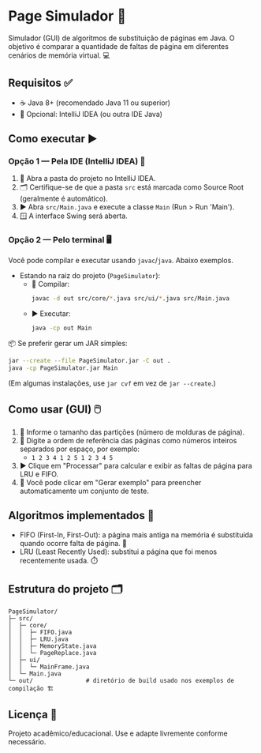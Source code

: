 # Page Simulador 🚀

Simulador (GUI) de algoritmos de substituição de páginas em Java. O objetivo é comparar a quantidade de faltas de página em diferentes cenários de memória virtual. 💻

## Requisitos ✅
- ☕ Java 8+ (recomendado Java 11 ou superior)
- 🧰 Opcional: IntelliJ IDEA (ou outra IDE Java)

## Como executar ▶️

### Opção 1 — Pela IDE (IntelliJ IDEA) 🧠
1. 📂 Abra a pasta do projeto no IntelliJ IDEA.
2. 🗂️ Certifique-se de que a pasta `src` está marcada como Source Root (geralmente é automático).
3. ▶️ Abra `src/Main.java` e execute a classe `Main` (Run > Run 'Main').
4. 🪟 A interface Swing será aberta.

### Opção 2 — Pelo terminal 🖥️
Você pode compilar e executar usando `javac`/`java`. Abaixo exemplos.

- Estando na raiz do projeto (`PageSimulator`):
  - 🧱 Compilar:
    ```bash
    javac -d out src/core/*.java src/ui/*.java src/Main.java
    ```
  - ▶️ Executar:
    ```bash
    java -cp out Main
    ```

📦 Se preferir gerar um JAR simples:
```bash
jar --create --file PageSimulator.jar -C out .
java -cp PageSimulator.jar Main
```
(Em algumas instalações, use `jar cvf` em vez de `jar --create`.)

## Como usar (GUI) 🖱️
1. 🧮 Informe o tamanho das partições (número de molduras de página).
2. 📑 Digite a ordem de referência das páginas como números inteiros separados por espaço, por exemplo:
   - `1 2 3 4 1 2 5 1 2 3 4 5`
3. ▶️ Clique em "Processar" para calcular e exibir as faltas de página para LRU e FIFO.
4. 🎲 Você pode clicar em "Gerar exemplo" para preencher automaticamente um conjunto de teste.

## Algoritmos implementados 🧠
- FIFO (First-In, First-Out): a página mais antiga na memória é substituída quando ocorre falta de página. 📜
- LRU (Least Recently Used): substitui a página que foi menos recentemente usada. ⏱️

## Estrutura do projeto 🗂️
```
PageSimulator/
├─ src/
│  ├─ core/
│  │  ├─ FIFO.java
│  │  ├─ LRU.java
│  │  ├─ MemoryState.java
│  │  └─ PageReplace.java
│  ├─ ui/
│  │  └─ MainFrame.java
│  └─ Main.java
└─ out/               # diretório de build usado nos exemplos de compilação 🏗️
```

## Licença 📄
Projeto acadêmico/educacional. Use e adapte livremente conforme necessário.

